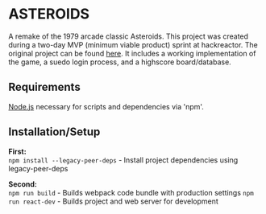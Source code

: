 # ASTEROIDS

A remake of the 1979 arcade classic Asteroids. This project was created during a two-day MVP (minimum viable product) sprint at hackreactor. The original project can be found [here](https://arcane-cliffs-76702.herokuapp.com/). It includes a working implementation of the game, a suedo login process, and a highscore board/database. 

## Requirements

[Node.js](https://nodejs.org) necessary for scripts and dependencies via 'npm'.

## Installation/Setup

__First:__  
`npm install --legacy-peer-deps` - Install project dependencies using legacy-peer-deps

__Second:__  
`npm run build` - Builds webpack code bundle with production settings
`npm run react-dev` - Builds project and web server for development

